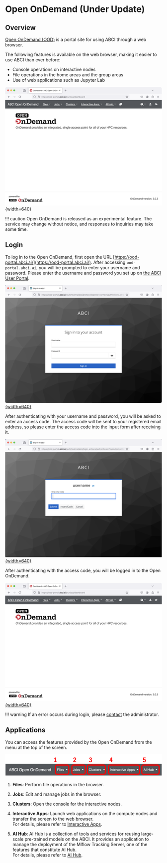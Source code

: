 # Open OnDemand (Under Update)

## Overview

[Open OnDemand (OOD)](https://openondemand.org/) is a portal site for using ABCI through a web browser.

The following features is available on the web browser, making it easier to use ABCI than ever before:

* Console operations on interactive nodes
* File operations in the home areas and the group areas
* Use of web applications such as Jupyter Lab

![Open OnDemand top page](img/ondemand-top-page.png){width=640}

!!! caution
    Open OnDemand is released as an experimental feature.
    The service may change without notice, and responses to inquiries may take some time.

## Login

To log in to the Open OnDemand, first open the URL [https://ood-portal.abci.ai/](https://ood-portal.abci.ai/).
After accessing `ood-portal.abci.ai`, you will be prompted to enter your username and password.
Please enter the username and password you set up on [the ABCI User Portal](https://portal.abci.ai/).

[![Input your username and password](img/login.png){width=640}](img/login.png)

After authenticating with your username and password, you will be asked to enter an access code.
The access code will be sent to your registered email address, so please enter the access code into the input form after receiving it.

[![Input the access code](img/email-otp.png){width=640}](img/email-otp.png)

After authenticating with the access code, you will be logged in to the Open OnDemand.

[![Open OnDemand top page](img/ondemand-top-page.png){width=640}](img/ondemand-top-page.png)

!!! warning
    If an error occurs during login, please [contact](../contact.md) the administrator.


## Applications

You can access the features provided by the Open OnDemand from the menu at the top of the screen.

[![Open OnDemand Application Menu](ood-menu.png)](ood-menu.png)

1. **Files**: Perform file operations in the browser.

2. **Jobs**: Edit and manage jobs in the browser.

3. **Clusters**: Open the console for the interactive nodes.

4. **Interactive Apps**: Launch web applications on the compute nodes and transfer the screen to the web browser.<br>For details, please refer to [Interactive Apps](interactive-apps.md).

5. **AI Hub**: AI Hub is a collection of tools and services for reusing large-scale pre-trained models on the ABCI. It provides an application to manage the deployment of the Mlflow Tracking Server, one of the features that constitute AI Hub.<br>For details, please refer to [AI Hub](aihub.md).
